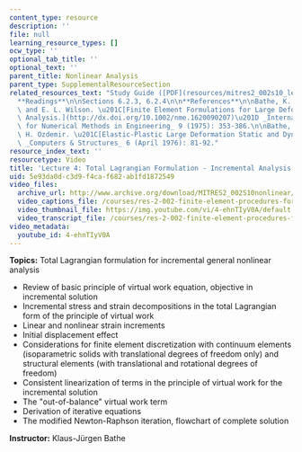```yaml
---
content_type: resource
description: ''
file: null
learning_resource_types: []
ocw_type: ''
optional_tab_title: ''
optional_text: ''
parent_title: Nonlinear Analysis
parent_type: SupplementalResourceSection
related_resources_text: "Study Guide ([PDF](resources/mitres2_002s10_lec04-1))\n\n\
  **Readings**\n\nSections 6.2.3, 6.2.4\n\n**References**\n\nBathe, K. J., E. Ramm,\
  \ and E. L. Wilson. \u201C[Finite Element Formulations for Large Deformation Dynamic\
  \ Analysis.](http://dx.doi.org/10.1002/nme.1620090207)\u201D _International Journal\
  \ for Numerical Methods in Engineering_ 9 (1975): 353-386.\n\nBathe, K. J., and\
  \ H. Ozdemir. \u201C[Elastic-Plastic Large Deformation Static and Dynamic Analysis.](http://dx.doi.org/10.1016/0045-7949(76)90056-0)\u201D\
  \ _Computers & Structures_ 6 (April 1976): 81-92."
resource_index_text: ''
resourcetype: Video
title: 'Lecture 4: Total Lagrangian Formulation - Incremental Analysis'
uid: 5e93da0d-c3d9-f4ca-f682-ab1fd1872549
video_files:
  archive_url: http://www.archive.org/download/MITRES2_002S10nonlinear/MITRES2_002S10nonlinear_lec04_300k.mp4
  video_captions_file: /courses/res-2-002-finite-element-procedures-for-solids-and-structures-spring-2010/3063658a25e25a31a777c7f09923775c_4-ehnTIyV0A.vtt
  video_thumbnail_file: https://img.youtube.com/vi/4-ehnTIyV0A/default.jpg
  video_transcript_file: /courses/res-2-002-finite-element-procedures-for-solids-and-structures-spring-2010/e248282fe19ccc142bb3eff348daa504_4-ehnTIyV0A.pdf
video_metadata:
  youtube_id: 4-ehnTIyV0A
---
```


**Topics:** Total Lagrangian formulation for incremental general nonlinear analysis

*   Review of basic principle of virtual work equation, objective in incremental solution
*   Incremental stress and strain decompositions in the total Lagrangian form of the principle of virtual work
*   Linear and nonlinear strain increments
*   Initial displacement effect
*   Considerations for finite element discretization with continuum elements (isoparametric solids with translational degrees of freedom only) and structural elements (with translational and rotational degrees of freedom)
*   Consistent linearization of terms in the principle of virtual work for the incremental solution
*   The "out-of-balance" virtual work term
*   Derivation of iterative equations
*   The modified Newton-Raphson iteration, flowchart of complete solution

**Instructor:** Klaus-Jürgen Bathe